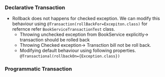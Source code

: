 
### Declarative Transaction
- Rollback does not happens for checked exception. We can modify this behaviour using ```@Transaction(rollBackFor=Excepiton.class)``` for refernce refer ```BookServiceTransactionTest``` class.
  - Throwing unchecked exception from BookService explicitly-> transaction should be rolled back
  - Throwing Checked exception-> Transction bill not be roll back.
  - Modifying default behaviour using following properties.
    ```@Transactional(rollbackOn={Exception.class})```

### Programmatic Transaction
